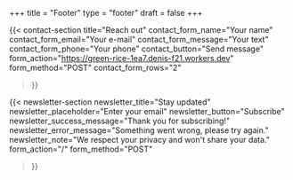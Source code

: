 +++
title =  "Footer"
type = "footer"
draft = false
+++


{{< contact-section
    title="Reach out" 
    contact_form_name="Your name"
    contact_form_email="Your e-mail"
    contact_form_message="Your text"
    contact_form_phone="Your phone"
    contact_button="Send message"
    form_action="https://green-rice-1ea7.denis-f21.workers.dev"
    form_method="POST"
    contact_form_rows="2"
>}}

{{< newsletter-section 
    newsletter_title="Stay updated"
    newsletter_placeholder="Enter your email"
    newsletter_button="Subscribe"
    newsletter_success_message="Thank you for subscribing!"
    newsletter_error_message="Something went wrong, please try again."
    newsletter_note="We respect your privacy and won't share your data."
    form_action="/"
    form_method="POST"
>}}

<script>
document.addEventListener("DOMContentLoaded", () => {
  const form = document.querySelector("form[action='https://green-rice-1ea7.denis-f21.workers.dev']");
  if (!form) return;

  form.addEventListener("submit", async (e) => {
    e.preventDefault();
    const formData = Object.fromEntries(new FormData(form).entries());

    const res = await fetch(form.action, {
      method: "POST",
      headers: { "Content-Type": "application/json" },
      body: JSON.stringify(formData),
    });

    if (res.ok) {
      alert("Message sent successfully!");
      form.reset();
    } else {
      alert("There was an error. Please try again.");
    }
  });
});
</script>
